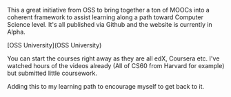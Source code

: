 This a great initiative from OSS to bring together a ton of MOOCs into a coherent framework
to assist learning along a path toward Computer Science level. It's all published via Github
and the website is currently in Alpha.

[OSS University](OSS University)

You can start the courses right away as they are all edX, Coursera etc. I've watched hours of
the videos already (All of CS60 from Harvard for example) but submitted little coursework.

Adding this to my learning path to encourage myself to get back to it.
